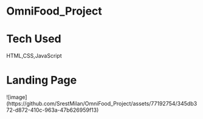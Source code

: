 # OmniFood_Project
<h1>Tech Used</h1><span>HTML,CSS,JavaScript</span>
<h1>Landing Page</h1>
![image](https://github.com/SrestMilan/OmniFood_Project/assets/77192754/345db372-d872-410c-963a-47b626959f13)
